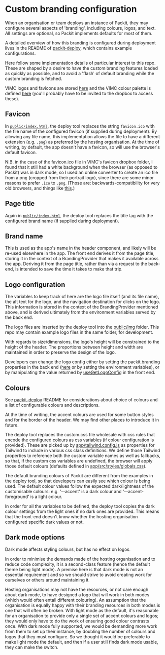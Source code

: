 # Custom branding configuration

When an organisation or team deploys an instance of Packit, they may configure several aspects of 'branding', including colours, logos, and text. All settings are optional, so Packit implements defaults for most of them.

A detailed overview of how this branding is configured during deployment lives in the README of [packit-deploy](https://github.com/mrc-ide/packit-deploy), which contains example configurations.

Here follow some implementation details of particular interest to this repo. These are shaped by a desire to have the custom branding features loaded as quickly as possible, and to avoid a 'flash' of default branding while the custom branding is fetched.

VIMC logos and favicons are stored [here](https://www.dropbox.com/scl/fo/pua5qofw4y69in0yhnyup/AOXS_LfKxFck98yPHuln3Js?rlkey=wbzxxnpbpegkw17csxkrezmqn&e=2&dl=0) and the VIMC colour palette is defined [here](https://www.dropbox.com/scl/fo/221y02ybww056pyy0rtyf/AMoJn-oM6jEWaotIhXsx9vE?dl=0&e=2&rlkey=6x6rmq2w0x4stufiu2mh69c1i) (you'll probably have to be invited to the dropbox to access these).

## Favicon

In [`public/index.html`](public/index.html), the deploy tool replaces the string `favicon.ico` with the file name of the configured favicon (if supplied during deployment). By allowing any file name, this implementation allows the file to have a different extension (e.g. `.png`) as preferred by the hosting organisation. At the time of writing, by default, the app doesn't have a favicon, so will use the browser's default favicon.

N.B. in the case of the favicon.ico file in VIMC's favicon dropbox folder, I found that it still had a white background when the browser (as opposed to Packit) was in dark mode, so I used an online converter to create an ico file from a png (cropped from their portrait logo), since there are some minor reasons to prefer `.ico` to `.png`. (Those are: backwards-compatibility for very old browsers, and things like [this](https://stackoverflow.com/a/11092646).)

## Page title

Again in [`public/index.html`](app/public/index.html), the deploy tool replaces the title tag with the configured brand name (if supplied during deployment).

## Brand name

This is used as the app's name in the header component, and likely will be re-used elsewhere in the app. The front end derives it from the page title, storing it in the context of a BrandingProvider that makes it available across the app. Deriving it from the page title, rather than via a request to the back-end, is intended to save the time it takes to make that trip.

## Logo configuration

The variables to keep track of here are the logo file itself (and its file name), the alt text for the logo, and the navigation destination for clicks on the logo. This information is stored in the context of the BrandingProvider mentioned above, and is derived ultimately from the environment variables served by the back end.

The logo files are inserted by the deploy tool into the [public/img](app/public/img) folder. This repo may contain example logo files in the same folder, for development.

With regards to size/dimensions, the logo's height will be constrained to the height of the header. The proportions between height and width are maintained in order to preserve the design of the logo.

Developers can change the logo config either by setting the packit.branding properties in the back end ([here](api/app/src/main/resources/application.properties) or by setting the environment variables), or by manipulating the value returned by [useGetLogoConfig](app/src/app/components/providers/hooks/useGetLogoConfig.ts) in the front end.

## Colours

See [packit-deploy](https://github.com/mrc-ide/packit-deploy) README for considerations about choice of colours and a list of configurable colours and descriptions.

At the time of writing, the accent colours are used for some button styles and for the border of the header. We may find other places to introduce it in future.

The deploy tool replaces the custom.css file wholesale with css rules that encode the configured colours as css variables (if colour configuration is provided). These are picked up by [app/tailwind.config.js](app/tailwind.config.js) as properties for Tailwind to include in various css class definitions. We define those Tailwind properties to reference both the custom variable names as well as fallbacks, so that, if the custom css variables are undefined, the browser will apply those default colours (defaults defined in [app/src/styles/globals.css](app/src/styles/globals.css)).

The default branding colours of Packit are different from the examples in the deploy tool, so that developers can easily see which colour is being used. The default colour values follow the expected dark/lightness of the customisable colours: e.g. '--accent' is a dark colour and '--accent-foreground' is a light colour.

In order for all the variables to be defined, the deploy tool copies the dark colour settings from the light ones if no dark ones are provided. This means that the front-end doesn't know whether the hosting organisation configured specific dark values or not.

## Dark mode options

Dark mode affects styling colours, but has no effect on logos.

In order to minimise the demands made of the hosting organisation and to reduce code complexity, it is a second-class feature (hence the default theme being light mode). A premise here is that dark mode is not an essential requirement and so we should strive to avoid creating work for ourselves or others around maintaining it.

Hosting organisations may not have the resources, or not care enough about dark mode, to have designed a logo that will work in both modes (which would often entail different colouring). An assumption that the organisation is equally happy with their branding resources in both modes is one that will often be broken. With light mode as the default, it's reasonable for an organisation to provide only a single set of accent colours and logos; they would only have to do the work of ensuring good colour contrasts once. With dark mode fully supported, we would be demanding more work from them to set up their instance, by doubling the number of colours and logos that they must configure. So we thought it would be preferable to make light mode the default, and then if a user still finds dark mode usable, they can make the switch.
